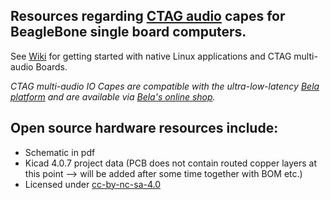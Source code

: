## Resources regarding [CTAG audio](http://ctag-audio.de/) capes for BeagleBone single board computers.

See [Wiki](https://github.com/ctag-fh-kiel/bela-ctag/wiki) for getting started with native Linux applications and CTAG multi-audio Boards.

*CTAG multi-audio IO Capes are compatible with the ultra-low-latency [Bela platform](http://bela.io/) and are available via [Bela's online shop](https://shop.bela.io/ctag).*

## Open source hardware resources include: 
- Schematic in pdf 
- Kicad 4.0.7 project data (PCB does not contain routed copper layers at this point --> will be added after some time together with BOM etc.)
- Licensed under [cc-by-nc-sa-4.0](https://creativecommons.org/licenses/by-nc-sa/4.0)
